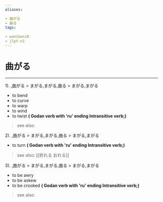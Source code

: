 ```yaml
---
aliases:
    
- 曲がる
- 曲る
tags:
    
- wanikani8
- jlpt-n1
---
```


# 曲がる
---
1).
,曲がる > まがる,まがる,曲る > まがる,まがる

- to bend
- to curve
- to warp
- to wind
- to twist
**( Godan verb with 'ru' ending Intransitive verb;)**
> see also: 
            
2).
,曲がる > まがる,まがる,曲る > まがる,まがる

- to turn
**( Godan verb with 'ru' ending Intransitive verb;)**
> see also:  [[折れる おれる]]
            
3).
,曲がる > まがる,まがる,曲る > まがる,まがる

- to be awry
- to be askew
- to be crooked
**( Godan verb with 'ru' ending Intransitive verb;)**
> see also: 
            